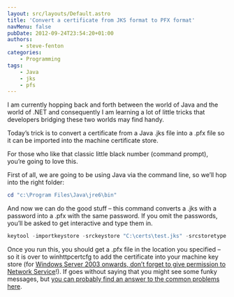 ```yaml
---
layout: src/layouts/Default.astro
title: 'Convert a certificate from JKS format to PFX format'
navMenu: false
pubDate: 2012-09-24T23:54:20+01:00
authors:
    - steve-fenton
categories:
    - Programming
tags:
    - Java
    - jks
    - pfs
---
```


I am currently hopping back and forth between the world of Java and the world of .NET and consequently I am learning a lot of little tricks that developers bridging these two worlds may find handy.

Today’s trick is to convert a certificate from a Java .jks file into a .pfx file so it can be imported into the machine certificate store.

For those who like that classic little black number (command prompt), you’re going to love this.

First of all, we are going to be using Java via the command line, so we’ll hop into the right folder:

```powershell
cd "c:\Program Files\Java\jre6\bin"
```

And now we can do the good stuff – this command converts a .jks with a password into a .pfx with the same password. If you omit the passwords, you’ll be asked to get interactive and type them in.

```powershell
keytool -importkeystore -srckeystore "C:\certs\test.jks" -srcstoretype JKS -srcstorepass SomePassword -destkeystore "C:\certs\test.pfx" -deststoretype PKCS12 -deststorepass SomePassword
```

Once you run this, you should get a .pfx file in the location you specified – so it is over to winhttpcertcfg to add the certificate into your machine key store (for [Windows Server 2003 onwards, don’t forget to give permission to Network Service](/blog/2011/01/x509-certificates-on-windows-server-2003/)!). If goes without saying that you might see some funky messages, but [you can probably find an answer to the common problems here](/blog/2012/09/java-keytool-and-keystores-common-first-timer-problems/).